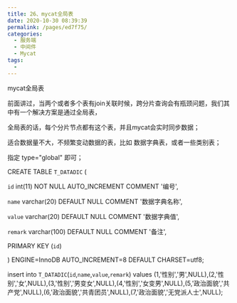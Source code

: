 ```yaml
---
title: 26、mycat全局表
date: 2020-10-30 08:39:39
permalink: /pages/ed7f75/
categories:
  - 服务端
  - 中间件
  - Mycat
tags:
  - 
---
```

mycat全局表



前面讲过，当两个或者多个表有join关联时候，跨分片查询会有瓶颈问题，我们其中有一个解决方案是通过全局表，

全局表的话，每个分片节点都有这个表，并且mycat会实时同步数据；

适合数据量不大，不频繁变动数据的表，比如 数据字典表，或者一些类别表；

 指定 type="global" 即可；

<table name="T_DATADIC" primaryKey="ID" dataNode="dn1,dn2,dn3" type="global" />



 CREATE TABLE `T_DATADIC` (

 `id` int(11) NOT NULL AUTO_INCREMENT COMMENT '编号',

 `name` varchar(20) DEFAULT NULL COMMENT '数据字典名称',

 `value` varchar(20) DEFAULT NULL COMMENT '数据字典值',

 `remark` varchar(100) DEFAULT NULL COMMENT '备注',

 PRIMARY KEY (`id`)

) ENGINE=InnoDB AUTO_INCREMENT=8 DEFAULT CHARSET=utf8;





insert into `T_DATADIC`(`id`,`name`,`value`,`remark`) values (1,'性别','男',NULL),(2,'性别','女',NULL),(3,'性别','男变女',NULL),(4,'性别','女变男',NULL),(5,'政治面貌','共产党',NULL),(6,'政治面貌','共青团员',NULL),(7,'政治面貌','无党派人士',NULL);